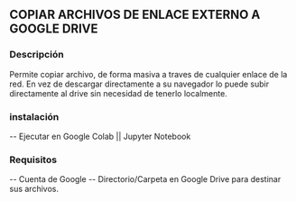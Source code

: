 
## COPIAR ARCHIVOS DE ENLACE EXTERNO A GOOGLE DRIVE

### Descripción
Permite copiar archivo, de forma masiva a traves de cualquier enlace de la red. En vez de descargar directamente a su navegador lo puede subir directamente al drive sin necesidad de tenerlo localmente.

### instalación
-- Ejecutar en Google Colab || Jupyter Notebook

### Requisitos
-- Cuenta de Google
-- Directorio/Carpeta en Google Drive para destinar sus archivos.
